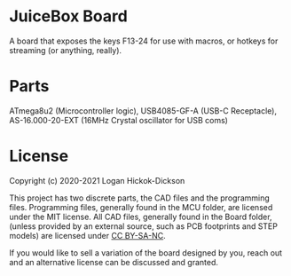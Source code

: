 # JuiceBox Board
A board that exposes the keys F13-24 for use with macros, or hotkeys for streaming (or anything, really).

# Parts
ATmega8u2 (Microcontroller logic), USB4085-GF-A (USB-C Receptacle), AS-16.000-20-EXT (16MHz Crystal oscillator for USB coms)

# License
Copyright (c) 2020-2021 Logan Hickok-Dickson

This project has two discrete parts, the CAD files and the programming files. Programming files, generally found in the MCU folder, are licensed under the MIT license. All CAD files, generally found in the Board folder, (unless provided by an external source, such as PCB footprints and STEP models) are licensed under [CC BY-SA-NC](https://creativecommons.org/licenses/by-nc-sa/4.0/).

If you would like to sell a variation of the board designed by you, reach out and an alternative license can be discussed and granted.
